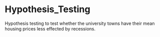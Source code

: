 # Hypothesis_Testing
Hypothesis testing to test whether the university towns have their mean housing prices less effected by recessions.
